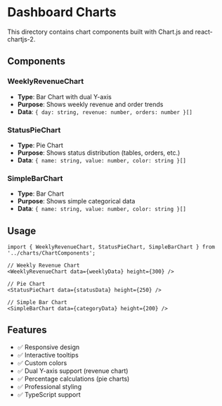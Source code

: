 # Dashboard Charts

This directory contains chart components built with Chart.js and react-chartjs-2.

## Components

### WeeklyRevenueChart
- **Type**: Bar Chart with dual Y-axis
- **Purpose**: Shows weekly revenue and order trends
- **Data**: `{ day: string, revenue: number, orders: number }[]`

### StatusPieChart
- **Type**: Pie Chart
- **Purpose**: Shows status distribution (tables, orders, etc.)
- **Data**: `{ name: string, value: number, color: string }[]`

### SimpleBarChart
- **Type**: Bar Chart
- **Purpose**: Shows simple categorical data
- **Data**: `{ name: string, value: number, color: string }[]`

## Usage

```tsx
import { WeeklyRevenueChart, StatusPieChart, SimpleBarChart } from '../charts/ChartComponents';

// Weekly Revenue Chart
<WeeklyRevenueChart data={weeklyData} height={300} />

// Pie Chart
<StatusPieChart data={statusData} height={250} />

// Simple Bar Chart
<SimpleBarChart data={categoryData} height={200} />
```

## Features

- ✅ Responsive design
- ✅ Interactive tooltips
- ✅ Custom colors
- ✅ Dual Y-axis support (revenue chart)
- ✅ Percentage calculations (pie charts)
- ✅ Professional styling
- ✅ TypeScript support